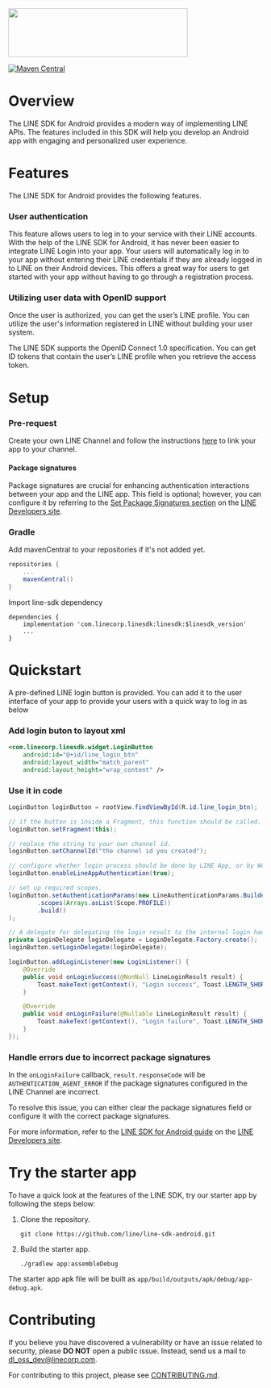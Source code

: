 <img src="sdklogo.png" width="355" height="97">

[![Maven Central](https://img.shields.io/maven-central/v/com.linecorp.linesdk/linesdk.svg?label=Maven%20Central)](https://search.maven.org/search?q=g:%22com.linecorp.linesdk%22%20AND%20a:%22linesdk%22)

# Overview #
The LINE SDK for Android provides a modern way of implementing LINE APIs. The features included in this SDK will help you develop an Android app with engaging and personalized user experience.

# Features #
The LINE SDK for Android provides the following features.

### User authentication ##
This feature allows users to log in to your service with their LINE accounts. With the help of the LINE SDK for Android, it has never been easier to integrate LINE Login into your app. Your users will automatically log in to your app without entering their LINE credentials if they are already logged in to LINE on their Android devices. This offers a great way for users to get started with your app without having to go through a registration process.

### Utilizing user data with OpenID support ###
Once the user is authorized, you can get the user’s LINE profile. You can utilize the user's information registered in LINE without building your user system.

The LINE SDK supports the OpenID Connect 1.0 specification. You can get ID tokens that contain the user’s LINE profile when you retrieve the access token.

# Setup #
### Pre-request
Create your own LINE Channel and follow the instructions [here](https://developers.line.biz/en/docs/android-sdk/integrate-line-login/) to link your app to your channel.

#### Package signatures

Package signatures are crucial for enhancing authentication interactions between your app and the LINE app. This field is optional; however, you can configure it by referring to the [Set Package Signatures section](https://developers.line.biz/en/docs/line-login-sdks/android-sdk/integrate-line-login/#set-package-signatures) on the [LINE Developers site](https://developers.line.biz).

### Gradle

Add mavenCentral to your repositories if it's not added yet.

```gradle
repositories {
    ...
	mavenCentral()
}
```

Import line-sdk dependency

```
dependencies {
    implementation 'com.linecorp.linesdk:linesdk:$linesdk_version'
    ...
}

```


# Quickstart

A pre-defined LINE login button is provided. You can add it to the user interface of your app to provide your users with a quick way to log in as below

### Add login buton to layout xml


```xml
<com.linecorp.linesdk.widget.LoginButton
    android:id="@+id/line_login_btn"
    android:layout_width="match_parent"
    android:layout_height="wrap_content" />
```

### Use it in code
```java
LoginButton loginButton = rootView.findViewById(R.id.line_login_btn);

// if the button is inside a Fragment, this function should be called.
loginButton.setFragment(this); 

// replace the string to your own channel id.
loginButton.setChannelId("the channel id you created");

// configure whether login process should be done by LINE App, or by WebView.
loginButton.enableLineAppAuthentication(true);

// set up required scopes. 
loginButton.setAuthenticationParams(new LineAuthenticationParams.Builder()
        .scopes(Arrays.asList(Scope.PROFILE))
        .build()
);

// A delegate for delegating the login result to the internal login handler. 
private LoginDelegate loginDelegate = LoginDelegate.Factory.create();
loginButton.setLoginDelegate(loginDelegate);

loginButton.addLoginListener(new LoginListener() {
    @Override
    public void onLoginSuccess(@NonNull LineLoginResult result) {
        Toast.makeText(getContext(), "Login success", Toast.LENGTH_SHORT).show();
    }

    @Override
    public void onLoginFailure(@Nullable LineLoginResult result) {
        Toast.makeText(getContext(), "Login failure", Toast.LENGTH_SHORT).show();
    }
});

```

### Handle errors due to incorrect package signatures

In the `onLoginFailure` callback, `result.responseCode` will be `AUTHENTICATION_AGENT_ERROR` if the package signatures configured in the LINE Channel are incorrect.

To resolve this issue, you can either clear the package signatures field or configure it with the correct package signatures.

For more information, refer to the [LINE SDK for Android guide](https://developers.line.biz/en/docs/android-sdk/) on the [LINE Developers site](https://developers.line.biz).


# Try the starter app
To have a quick look at the features of the LINE SDK, try our starter app by following the steps below:

1. Clone the repository.

    ```git clone https://github.com/line/line-sdk-android.git```

1. Build the starter app.

    `./gradlew app:assembleDebug`

The starter app apk file will be built as `app/build/outputs/apk/debug/app-debug.apk`.

# Contributing

If you believe you have discovered a vulnerability or have an issue related to security, please **DO NOT** open a public issue. Instead, send us a mail to [dl_oss_dev@linecorp.com](mailto:dl_oss_dev@linecorp.com).

For contributing to this project, please see [CONTRIBUTING.md](https://github.com/line/line-sdk-android/blob/master/CONTRIBUTING.md).
